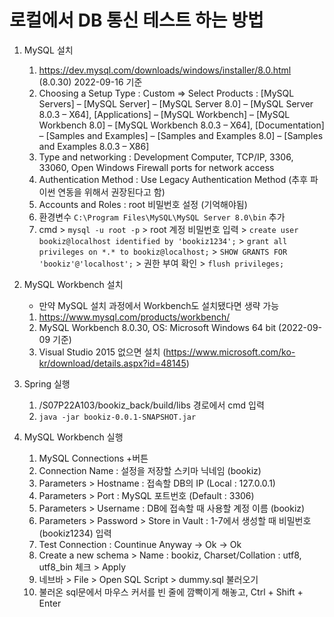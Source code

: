 # 로컬에서 DB 통신 테스트 하는 방법

1. MySQL 설치
    1. https://dev.mysql.com/downloads/windows/installer/8.0.html (8.0.30) 2022-09-16 기준
    2. Choosing a Setup Type : Custom => Select Products : [MySQL Servers] – [MySQL Server] – [MySQL Server 8.0] – [MySQL Server 8.0.3 – X64], [Applications] – [MySQL Workbench] – [MySQL Workbench 8.0] – [MySQL Workbench 8.0.3 – X64], [Documentation] – [Samples and Examples] – [Samples and Examples 8.0] – [Samples and Examples 8.0.3 – X86]
    3. Type and networking : Development Computer, TCP/IP, 3306, 33060, Open Windows Firewall ports for network access
    4. Authentication Method : Use Legacy Authentication Method (추후 파이썬 연동을 위해서 권장된다고 함)
    5. Accounts and Roles : root 비밀번호 설정 (기억해야됨)
    6. 환경변수 `C:\Program Files\MySQL\MySQL Server 8.0\bin` 추가
    7. cmd > `mysql -u root -p` > root 계정 비밀번호 입력 > `create user bookiz@localhost identified by 'bookiz1234';` > `grant all privileges on *.* to bookiz@localhost;` > `SHOW GRANTS FOR 'bookiz'@'localhost';` > 권한 부여 확인 > `flush privileges;`
2. MySQL Workbench 설치
    - 만약 MySQL 설치 과정에서 Workbench도 설치됐다면 생략 가능
    1. https://www.mysql.com/products/workbench/
    2. MySQL Workbench 8.0.30, OS: Microsoft Windows 64 bit (2022-09-09 기준)
    3. Visual Studio 2015 없으면 설치 (https://www.microsoft.com/ko-kr/download/details.aspx?id=48145)
3. Spring 실행
    1. /S07P22A103/bookiz_back/build/libs 경로에서 cmd 입력
    2. `java -jar bookiz-0.0.1-SNAPSHOT.jar`

4. MySQL Workbench 실행
   1. MySQL Connections +버튼
   2. Connection Name : 설정을 저장할 스키마 닉네임 (bookiz)
   3. Parameters > Hostname : 접속할 DB의 IP (Local : 127.0.0.1)
   4. Parameters > Port : MySQL 포트번호 (Default : 3306)
   5. Parameters > Username : DB에 접속할 때 사용할 계정 이름 (bookiz)
   6. Parameters > Password > Store in Vault : 1-7에서 생성할 때 비밀번호 (bookiz1234) 입력
   7. Test Connection : Countinue Anyway -> Ok -> Ok
   8. Create a new schema > Name : bookiz, Charset/Collation : utf8, utf8_bin 체크 > Apply
   9. 네브바 > File > Open SQL Script > dummy.sql 불러오기
   10. 불러온 sql문에서 마우스 커서를 빈 줄에 깜빡이게 해놓고, Ctrl + Shift + Enter
